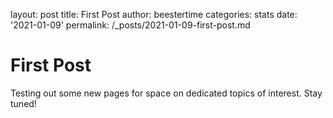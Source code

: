 
layout: post
title: First Post 
author: beestertime
categories: stats
date: '2021-01-09'
permalink: /_posts/2021-01-09-first-post.md 

# First Post 
Testing out some new pages for space on dedicated topics of interest. Stay tuned!
